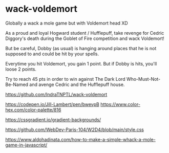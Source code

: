 # wack-voldemort

Globally a wack a mole game but with Voldemort head XD

As a proud and loyal Hogward student / Hufflepuff, take revenge for Cedric Diggory's death during the Goblet of Fire competition and wack Voldemort!

But be careful, Dobby (as usual) is hanging around places that he is not supposed to and could be hit by your spells.

Everytime you hit Voldemort, you gain 1 point.
But if Dobby is hits, you'll loose 2 points.

Try to reach 45 pts in order to win against The Dark Lord Who-Must-Not-Be-Named and avenge Cedric and the Hufflepuff house.

<!-- Repository link -->

https://github.com/IndraTNPTL/wack-voldemort

<!-- Hogwart house colors + font if needed -->

https://codepen.io/Jill-Lambert/pen/bwevpB
https://www.color-hex.com/color-palette/816

<!-- Button CSS inspo -->

https://cssgradient.io/gradient-backgrounds/

<!-- Game from class inspo -->

https://github.com/WebDev-Paris-104/W2D4/blob/main/style.css

<!-- Help game -->

https://www.aldohadinata.com/how-to-make-a-simple-whack-a-mole-game-in-javascript/

<!-- height: calc(80vh - 5rem);
aspect-ratio: 9/16; -->
